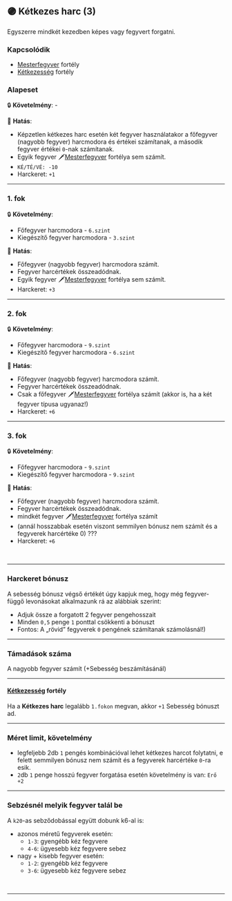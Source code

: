 ## 🟣 Kétkezes harc (3)

Egyszerre mindkét kezedben képes vagy fegyvert forgatni.

### Kapcsolódik

- [Mesterfegyver](mesterfegyver.md) fortély
- [Kétkezesség](ketkezesseg.md) fortély

### Alapeset

🔒 **Követelmény**: -

🌟 **Hatás**:
- Képzetlen kétkezes harc esetén két fegyver használatakor a főfegyver (nagyobb fegyver) harcmodora és értékei számítanak, a második fegyver értékei `0`-nak számítanak.
- Egyik fegyver 🗡️[Mesterfegyver](mesterfegyver.md) fortélya sem számít.
- `KÉ/TÉ/VÉ: -10`
- Harckeret: `+1`

---
### 1. fok

🔒 **Követelmény**:
- Főfegyver harcmodora - `6.szint`
- Kiegészítő fegyver harcmodora - `3.szint`

🌟 **Hatás**:
  - Főfegyver (nagyobb fegyver) harcmodora számít.
  - Fegyver harcértékek összeadódnak.
  - Egyik fegyver 🗡️[Mesterfegyver](mesterfegyver.md) fortélya sem számít.
  - Harckeret: `+3`

---
### 2. fok

🔒 **Követelmény**:
- Főfegyver harcmodora - `9.szint`
- Kiegészítő fegyver harcmodora - `6.szint`

🌟 **Hatás**:
- Főfegyver (nagyobb fegyver) harcmodora számít.
- Fegyver harcértékek összeadódnak.
- Csak a főfegyver 🗡️[Mesterfegyver](mesterfegyver.md) fortélya számít (akkor is, ha a két fegyver típusa ugyanaz!)
- Harckeret: `+6`

---
### 3. fok

🔒 **Követelmény**:
- Főfegyver harcmodora - `9.szint`
- Kiegészítő fegyver harcmodora - `9.szint`

🌟 **Hatás**:
  - Főfegyver (nagyobb fegyver) harcmodora számít.
  - Fegyver harcértékek összeadódnak.
  - mindkét fegyver 🗡️[Mesterfegyver](mesterfegyver.md) fortélya számít
  - (annál hosszabbak esetén viszont semmilyen bónusz nem számít és a fegyverek harcértéke 0)   ???
  - Harckeret: `+6`

<br />

---
###  Harckeret bónusz

A sebesség bónusz végső értékét úgy kapjuk meg, hogy még fegyver-függő levonásokat alkalmazunk rá az alábbiak szerint:

- Adjuk össze a forgatott 2 fegyver pengehosszait
-  Minden `0,5` penge `1` ponttal csökkenti a bónuszt
-  Fontos: A „rövid” fegyverek `0` pengének számítanak számolásnál!)

---
### Támadások száma

 A nagyobb fegyver számít (+Sebesség beszámításánál)

---
#### [Kétkezesség](ketkezesseg.md) fortély

Ha a **Kétkezes harc** legalább `1.fokon` megvan, akkor `+1` Sebesség bónuszt ad.

---
### Méret limit, követelmény

- legfeljebb 2db `1` pengés kombinációval lehet kétkezes harcot folytatni, e felett semmilyen bónusz nem számít és a fegyverek harcértéke `0`-ra esik.
- `2`db `1` penge hosszú fegyver forgatása esetén követelmény is van: `Erő +2`

---
### Sebzésnél melyik fegyver talál be

A `k20`-as sebződobással együtt dobunk k6-al is:
- azonos méretű fegyverek esetén:
  - `1-3`: gyengébb kéz fegyvere 
  -  `4-6`: ügyesebb kéz fegyvere sebez
- nagy + kisebb fegyver esetén:
  - `1-2`: gyengébb kéz fegyvere
  - `3-6`: ügyesebb kéz fegyvere sebez

<br />

---
